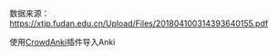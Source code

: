 数据来源：<https://xtjp.fudan.edu.cn/Upload/Files/201804100314393640155.pdf>

使用[CrowdAnki](https://github.com/Stvad/CrowdAnki)插件导入Anki
